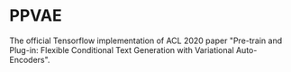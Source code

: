 # PPVAE
The official Tensorflow implementation of ACL 2020 paper "Pre-train and Plug-in: Flexible Conditional Text Generation with Variational Auto-Encoders".
